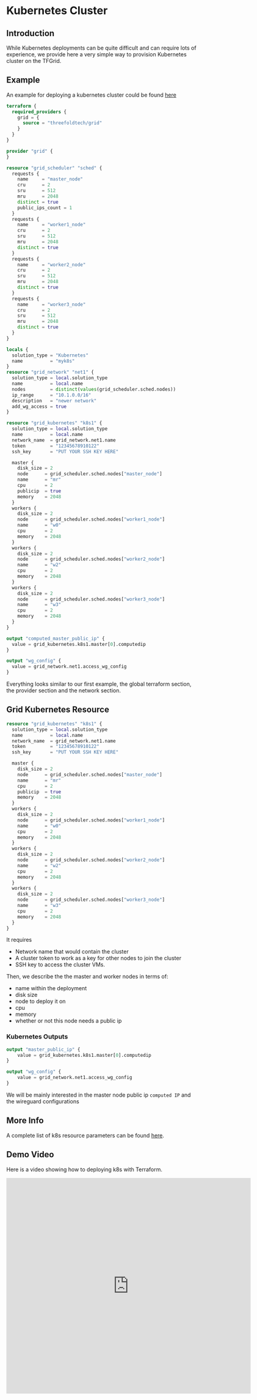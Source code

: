 <h1> Kubernetes Cluster </h1>



## Introduction

While Kubernetes deployments can be quite difficult and can require lots of experience, we provide here a very simple way to provision Kubernetes cluster on the TFGrid.

## Example

An example for deploying a kubernetes cluster could be found [here](https://github.com/threefoldtech/terraform-provider-grid/blob/development/examples/resources/k8s/main.tf)

```terraform
terraform {
  required_providers {
    grid = {
      source = "threefoldtech/grid"
    }
  }
}

provider "grid" {
}

resource "grid_scheduler" "sched" {
  requests {
    name     = "master_node"
    cru      = 2
    sru      = 512
    mru      = 2048
    distinct = true
    public_ips_count = 1
  }
  requests {
    name     = "worker1_node"
    cru      = 2
    sru      = 512
    mru      = 2048
    distinct = true
  }
  requests {
    name     = "worker2_node"
    cru      = 2
    sru      = 512
    mru      = 2048
    distinct = true
  }
  requests {
    name     = "worker3_node"
    cru      = 2
    sru      = 512
    mru      = 2048
    distinct = true
  }
}

locals {
  solution_type = "Kubernetes"
  name          = "myk8s"
}
resource "grid_network" "net1" {
  solution_type = local.solution_type
  name          = local.name
  nodes         = distinct(values(grid_scheduler.sched.nodes))
  ip_range      = "10.1.0.0/16"
  description   = "newer network"
  add_wg_access = true
}

resource "grid_kubernetes" "k8s1" {
  solution_type = local.solution_type
  name          = local.name
  network_name  = grid_network.net1.name
  token         = "12345678910122"
  ssh_key       = "PUT YOUR SSH KEY HERE"

  master {
    disk_size = 2
    node      = grid_scheduler.sched.nodes["master_node"]
    name      = "mr"
    cpu       = 2
    publicip  = true
    memory    = 2048
  }
  workers {
    disk_size = 2
    node      = grid_scheduler.sched.nodes["worker1_node"]
    name      = "w0"
    cpu       = 2
    memory    = 2048
  }
  workers {
    disk_size = 2
    node      = grid_scheduler.sched.nodes["worker2_node"]
    name      = "w2"
    cpu       = 2
    memory    = 2048
  }
  workers {
    disk_size = 2
    node      = grid_scheduler.sched.nodes["worker3_node"]
    name      = "w3"
    cpu       = 2
    memory    = 2048
  }
}

output "computed_master_public_ip" {
  value = grid_kubernetes.k8s1.master[0].computedip
}

output "wg_config" {
  value = grid_network.net1.access_wg_config
}
```

Everything looks similar to our first example, the global terraform section, the provider section and the network section.

## Grid Kubernetes Resource

```terraform
resource "grid_kubernetes" "k8s1" {
  solution_type = local.solution_type
  name          = local.name
  network_name  = grid_network.net1.name
  token         = "12345678910122"
  ssh_key       = "PUT YOUR SSH KEY HERE"

  master {
    disk_size = 2
    node      = grid_scheduler.sched.nodes["master_node"]
    name      = "mr"
    cpu       = 2
    publicip  = true
    memory    = 2048
  }
  workers {
    disk_size = 2
    node      = grid_scheduler.sched.nodes["worker1_node"]
    name      = "w0"
    cpu       = 2
    memory    = 2048
  }
  workers {
    disk_size = 2
    node      = grid_scheduler.sched.nodes["worker2_node"]
    name      = "w2"
    cpu       = 2
    memory    = 2048
  }
  workers {
    disk_size = 2
    node      = grid_scheduler.sched.nodes["worker3_node"]
    name      = "w3"
    cpu       = 2
    memory    = 2048
  }
}
```

It requires

- Network name that would contain the cluster
- A cluster token to work as a key for other nodes to join the cluster
- SSH key to access the cluster VMs.

Then, we describe the the master and worker nodes in terms of:

- name within the deployment
- disk size
- node to deploy it on
- cpu
- memory
- whether or not this node needs a public ip

### Kubernetes Outputs

```terraform
output "master_public_ip" {
    value = grid_kubernetes.k8s1.master[0].computedip
}

output "wg_config" {
    value = grid_network.net1.access_wg_config
}

```

We will be mainly interested in the master node public ip `computed IP` and the wireguard configurations

## More Info

A complete list of k8s resource parameters can be found [here](https://github.com/threefoldtech/terraform-provider-grid/blob/development/docs/resources/kubernetes.md).

## Demo Video 

Here is a video showing how to deploying k8s with Terraform.

<div class="aspect-w-16 aspect-h-9">
<iframe src="https://player.vimeo.com/video/654552300?h=c61feb579b" width="640" height="564" frameborder="0" allow="autoplay; fullscreen" allowfullscreen></iframe>
</div>
